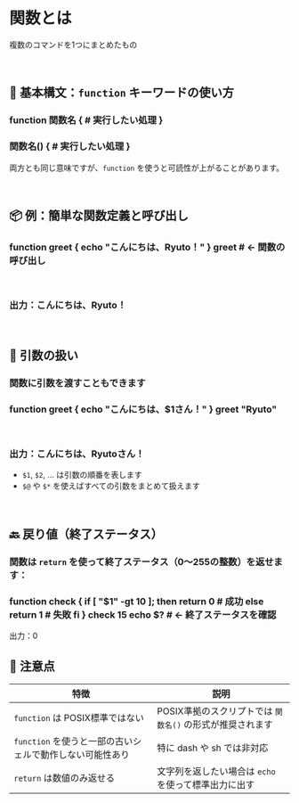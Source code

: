 # 関数とは
複数のコマンドを1つにまとめたもの

<br>

## 🧪 基本構文：`function` キーワードの使い方

### function 関数名 { # 実行したい処理 }

### 関数名() { # 実行したい処理 }

両方とも同じ意味ですが、`function` を使うと可読性が上がることがあります。

<br>

## 📦 例：簡単な関数定義と呼び出し

### function greet { echo "こんにちは、Ryuto！" } greet # ← 関数の呼び出し

<br>

### 出力：こんにちは、Ryuto！

<br>

## 🎯 引数の扱い

### 関数に引数を渡すこともできます

### function greet { echo "こんにちは、$1さん！" } greet "Ryuto"

<br>

### 出力：こんにちは、Ryutoさん！

-   `$1`, `$2`, ... は引数の順番を表します
-   `$@` や `$*` を使えばすべての引数をまとめて扱えます

<br>

## 🔙 戻り値（終了ステータス）

### 関数は `return` を使って終了ステータス（0〜255の整数）を返せます：

### function check { if [ "$1" -gt 10 ]; then return 0 # 成功 else return 1 # 失敗 fi } check 15 echo $? # ← 終了ステータスを確認

出力：0

## 🧠 注意点

| 特徴 | 説明 |
|----------------|-------------|
| `function` は POSIX標準ではない | POSIX準拠のスクリプトでは `関数名()` の形式が推奨されます
| `function` を使うと一部の古いシェルで動作しない可能性あり | 特に dash や sh では非対応 |
| `return` は数値のみ返せる | 文字列を返したい場合は `echo` を使って標準出力に出す
